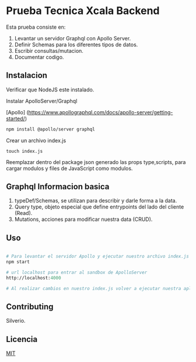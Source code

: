 # Prueba Tecnica Xcala Backend

Esta prueba consiste en:

1. Levantar un servidor Graphql con Apollo Server.
2. Definir Schemas para los diferentes tipos de datos.
3. Escribir consultas/mutacion.
4. Documentar codigo.

## Instalacion 

Verificar que NodeJS este instalado.

Instalar ApolloServer/Graphql

[Apollo] (https://www.apollographql.com/docs/apollo-server/getting-started/)

```bash
npm install @apollo/server graphql
```
Crear un archivo index.js

```touch index.js```

Reemplazar dentro del package json generado las props type,scripts, para cargar modulos y files de JavaScript como modulos.

## Graphql Informacion basica

1. typeDef/Schemas, se utilizan para describir y darle forma a la data.
2. Query type, objeto especial que define entrypoints del lado del cliente (Read).
3. Mutations, acciones para modificar nuestra data (CRUD).

## Uso

```Graphql

# Para levantar el servidor Apollo y ejecutar nuestro archivo index.js
npm start

# url localhost para entrar al sandbox de ApolloServer
http://localhost:4000

# Al realizar cambios en nuestro index.js volver a ejecutar nuestra aplicacion y actualizar localhost server.

```

## Contributing

Silverio.

## Licencia

[MIT](https://choosealicense.com/licenses/mit/)
